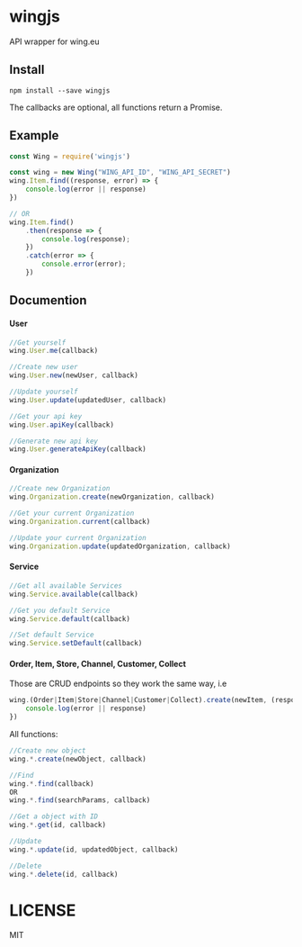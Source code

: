# wingjs
API wrapper for wing.eu

## Install
`npm install --save wingjs`

The callbacks are optional, all functions return a Promise.

## Example
```javascript
const Wing = require('wingjs')

const wing = new Wing("WING_API_ID", "WING_API_SECRET")
wing.Item.find((response, error) => {
    console.log(error || response)
})

// OR
wing.Item.find()
    .then(response => {
        console.log(response);
    })
    .catch(error => {
        console.error(error);
    })
```

## Documention
#### User
```javascript
//Get yourself
wing.User.me(callback)

//Create new user
wing.User.new(newUser, callback)

//Update yourself
wing.User.update(updatedUser, callback)

//Get your api key
wing.User.apiKey(callback)

//Generate new api key
wing.User.generateApiKey(callback)
```

#### Organization
```javascript
//Create new Organization
wing.Organization.create(newOrganization, callback)

//Get your current Organization
wing.Organization.current(callback)

//Update your current Organization
wing.Organization.update(updatedOrganization, callback)
```

#### Service
```javascript
//Get all available Services
wing.Service.available(callback)

//Get you default Service
wing.Service.default(callback)

//Set default Service
wing.Service.setDefault(callback)
```

#### Order, Item, Store, Channel, Customer, Collect
Those are CRUD endpoints so they work the same way, i.e
```javascript
wing.(Order|Item|Store|Channel|Customer|Collect).create(newItem, (response, error) => {
    console.log(error || response)
})
```

All functions:
```javascript
//Create new object
wing.*.create(newObject, callback)

//Find
wing.*.find(callback)
OR
wing.*.find(searchParams, callback)

//Get a object with ID
wing.*.get(id, callback)

//Update
wing.*.update(id, updatedObject, callback)

//Delete
wing.*.delete(id, callback)
```

# LICENSE
MIT